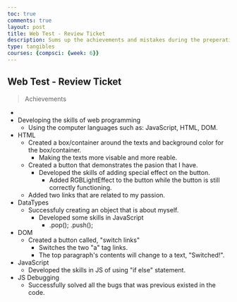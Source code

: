 ```yaml
---
toc: true
comments: true
layout: post
title: Web Test - Review Ticket
description: Sums up the achievements and mistakes during the preperation for Web Test.
type: tangibles
courses: {compsci: {week: 6}}
---
```



## Web Test - Review Ticket
> Achievements
- 
- Developing the skills of web programming
    - Using the computer languages such as: JavaScript, HTML, DOM.
- HTML
    - Created a box/container around the texts and background color for the box/container.
        - Making the texts more visable and more reable.
    - Created a button that demonstrates the pasion that I have.
        - Developed the skills of adding special effect on the button.
            - Added RGBLightEffect to the button while the button is still correctly functioning.
    - Added two links that are related to my passion.
- DataTypes
    - Successfuly creating an object that is about myself.
        - Developed some skills in JavaScript
            -  .pop();       .push();
- DOM
    - Created a button called, "switch links"
        - Switches the two "a" tag links.
        - The top paragraph's contents will change to a text, "Switched!". 
- JavaScript
    - Developed the skills in JS of using "if else" statement.
- JS Debugging
    - Successfully solved all the bugs that was previous existed in the code.



        